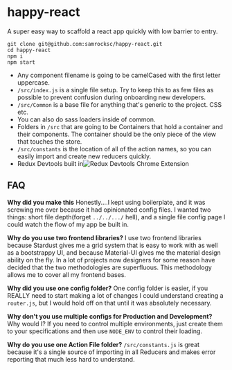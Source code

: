 # happy-react
A super easy way to scaffold a react app quickly with low barrier to entry.

```
git clone git@github.com:samrocksc/happy-react.git
cd happy-react
npm i
npm start
```


* Any component filename is going to be camelCased with the first letter uppercase.
* `/src/index.js` is a single file setup.  Try to keep this to as few files as possible to prevent confusion during onboarding new developers.
* `/src/Common` is a base file for anything that's generic to the project.  CSS etc.
* You can also do sass loaders inside of common.
* Folders in `/src` that are going to be Containers that hold a container and their components.  The container should be the only piece of the view that touches the store.
* `/src/constants` is the location of all of the action names, so you can easily import and create new reducers quickly.
* Redux Devtools built in![Redux Devtools Chrome Extension](https://github.com/zalmoxisus/redux-devtools-extension)

## FAQ

**Why did you make this**
Honestly....I kept using boilerplate, and it was screwing me over because it had opinionated config files.  I wanted two things: short file depth(forget `../../.../` hell), and a single file config page I could watch the flow of my app be built in.

**Why do you use two frontend libraries?**
I use two frontend libraries because Stardust gives me a grid system that is easy to work with as well as a bootstrappy UI, and because Material-UI gives me the material design ability on the fly.  In a lot of projects now designers for some reason have decided that the two methodologies are superfluous.  This methodology allows me to cover all my frontend bases.

**Why did you use one config folder?**
One config folder is easier, if you REALLY need to start making a lot of changes I could understand creating a `router.js`, but I would hold off on that until it was absolutely necessary.

**Why don't you use multiple configs for Production and Development?**
Why would I?  If you need to control multiple environments, just create them to your specifications and then use `NODE_ENV` to control their loading.

**Why do you use one Action File folder?**
`/src/constants.js` is great because it's a single source of importing in all Reducers and makes error reporting that much less hard to understand.
